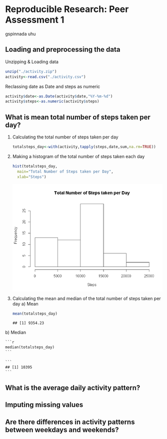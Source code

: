 # Reproducible Research: Peer Assessment 1
gspinnada uhu  


## Loading and preprocessing the data
Unzipping & Loading data

```r
unzip("./activity.zip")
activity<-read.csv("./activity.csv")
```
Reclassing date as Date and steps as numeric

```r
activity$date<-as.Date(activity$date,"%Y-%m-%d")
activity$steps<-as.numeric(activity$steps)
```


## What is mean total number of steps taken per day?
1.  Calculating the total number of steps taken per day
    
    ```r
    totalsteps_day<-with(activity,tapply(steps,date,sum,na.rm=TRUE))
    ```
2.  Making a histogram of the total number of steps taken each day
    
    ```r
    hist(totalsteps_day,
      main="Total Number of Steps taken per Day",
      xlab="Steps")
    ```
    
    <img src="PA1_files/figure-html/unnamed-chunk-4-1.png" style="display: block; margin: auto;" />
3.  Calculating the mean and median of the total number of steps taken per day
  a) Mean
    
    ```r
    mean(totalsteps_day)
    ```
    
    ```
    ## [1] 9354.23
    ```
  b) Median
    
    ```r
    median(totalsteps_day)
    ```
    
    ```
    ## [1] 10395
    ```


## What is the average daily activity pattern?



## Imputing missing values



## Are there differences in activity patterns between weekdays and weekends?
